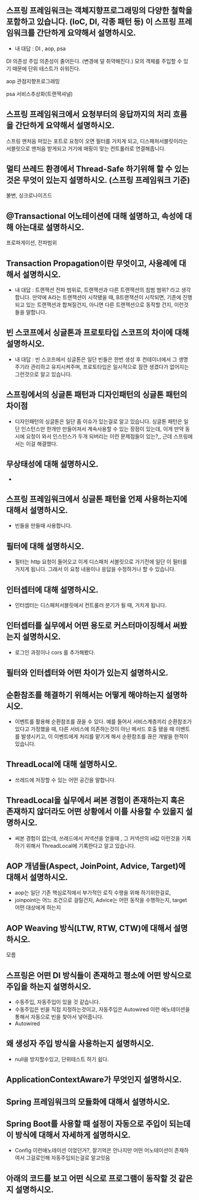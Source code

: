 ## 스프링 프레임워크는 객체지향프로그래밍의 다양한 철학을 포함하고 있습니다. (IoC, DI, 각종 패턴 등) 이 스프링 프레임워크를 간단하게 요약해서 설명하시오. 
* 내 대답 : DI , aop, psa

DI 의존성 주입
의존성이 줄어든다. (변경에 덜 취약해진다.)
모의 객체를 주입할 수 있기 때문에 단위 테스트가 쉬워진다.

aop 관점지향프로그래밍

psa 서비스추상화(트랜잭셔널)


## 스프링 프레임워크에서 요청부터의 응답까지의 처리 흐름을 간단하게 요약해서 설명하시오.
스프링 맨처음 떠있는 포트로 요청이 오면 필터를 거치게 되고, 디스패처서블릿이라는 서블릿으로 맨처음 받게되고 거기에 매핑이 맞는 컨트롤러로 연결해줍니다.


## 멀티 쓰레드 환경에서 Thread-Safe 하기위해 할 수 있는 것은 무엇이 있는지 설명하시오. (스프링 프레임워크 기준)
불변, 싱크로나이즈드


## @Transactional 어노테이션에 대해 설명하고, 속성에 대해 아는대로 설명하시오.
프로파게이션, 전파범위

## Transaction Propagation이란 무엇이고, 사용례에 대해서 설명하시오.
* 내 대답 : 트랜잭션 전파 범위로, 트랜잭션과 다른 트랜잭션의 침범 범위? 라고 생각합니다. 만약에 A라는 트랜잭션이 시작됐을 때, B트랜잭션이 시작되면, 기존에 진행되고 있는 트랜잭션과 합쳐질건지, 아니면 다른 트랜잭션으로 동작할 건지, 이런것들을 말합니다.

## 빈 스코프에서 싱글톤과 프로토타입 스코프의 차이에 대해 설명하시오.
* 내 대답 : 빈 스코프에서 싱글톤은 일단 빈들은 한번 생성 후 컨테이너에서 그 생명 주기라 관리하고 유지시켜주며, 프로토타입은 일시적으로 잠깐 생겼다가 없어지는 그런것으로 알고 있습니다.

## 스프링에서의 싱글톤 패턴과 디자인패턴의 싱글톤 패턴의 차이점
* 디자인패턴의 싱글톤은 일단 좀 이슈가 있는걸로 알고 있습니다. 싱글톤 패턴은 일단 인스턴스만 한개만 만들어져서 계속사용할 수 있는 장점이 있는데, 이게 만약 동시에 요청이 와서 인스턴스가 두개 되버리는 이런 문제점들이 있는?,, 근데 스프링에서는 이걸 해결했다.

## 무상태성에 대해 설명하시오.
* 

## 스프링 프레임워크에서 싱글톤 패턴을 언제 사용하는지에 대해서 설명하시오.
* 빈들을 만들때 사용합니다.

## 필터에 대해 설명하시오.
* 필터는 http 요청이 들어오고 이게 디스패처 서블릿으로 가기전에 일단 이 필터를 거치게 됩니다. 그래서 이 요청 내용이나 응답을 수정하거나 할 수 있습니다.

## 인터셉터에 대해 설명하시오.
* 인터셉터는 디스패처서블릿에서 컨트롤러 분기가 될 때, 거치게 됩니다. 

## 인터셉터를 실무에서 어떤 용도로 커스터마이징해서 써봤는지 설명하시오.
* 로그인 과정이나 cors 를 추가해봤다.

## 필터와 인터셉터와 어떤 차이가 있는지 설명하시오. 


## 순환참조를 해결하기 위해서는 어떻게 해야하는지 설명하시오. 
* 이벤트를 활용해 순환참조를 끊을 수 있다. 예를 들어서 서비스계층끼리 순환참조가 있다고 가정했을 때, 다른 서비스에 의존하는것이 아닌 메서드 호출 됐을 때 이벤트를 발생시키고, 이 이벤트에게 처리를 맡기게 해서 순환참조를 끊은 개발을 한적이 있습니다.

## ThreadLocal에 대해 설명하시오.
* 쓰레드에 저장할 수 있는 어떤 공간을 말합니다.

## ThreadLocal을 실무에서 써본 경험이 존재하는지 혹은 존재하지 않더라도 어떤 상황에서 이를 사용할 수 있을지 설명하시오.
* 써본 경험이 없는데, 쓰레드에서 커넥션을 얻을때 , 그 커넥션의 id값 이런것을 기록하기 위해서 ThreadLocal에 기록한다고 알고 있습니다.

## AOP 개념들(Aspect, JoinPoint, Advice, Target)에 대해서 설명하시오.
* aop는 일단 기존 핵심로직에서 부가적인 로직 수행을 위해 하기위한걸로, 
* joinpoint는 어느 조건으로 걸릴건지, Advice는 어떤 동작을 수행하는지, target 어떤 대상에게 하는지

## AOP Weaving 방식(LTW, RTW, CTW)에 대해서 설명하시오.
모름

## 스프링은 어떤 DI 방식들이 존재하고 평소에 어떤 방식으로 주입을 하는지 설명하시오.
* 수동주입, 자동주입이 있을 것 같습니다. 
* 수동주입은 빈을 직접 지정하는것이고, 자동주입은 Autowired 이런 애노테이션을 통해서 자동으로 빈을 찾아서 넣어줍니다.
* Autowired

## 왜 생성자 주입 방식을 사용하는지 설명하시오.
* null을 방지할수있고, 단위테스트 하기 쉽다.

## ApplicationContextAware가 무엇인지 설명하시오.


## Spring 프레임워크의 모듈화에 대해서 설명하시오. 


## Spring Boot를 사용할 때 설정이 자동으로 주입이 되는데 이 방식에 대해서 자세하게 설명하시오. 
* Config 이런애노테이션 이었던거?, 잘기억은 안나지만 어떤 어노테이션이 존재하여서 그걸로인해 자동주입되는걸로 알고잇음

## 아래의 코드를 보고 어떤 식으로 프로그램이 동작할 것 같은지 설명하시오.


